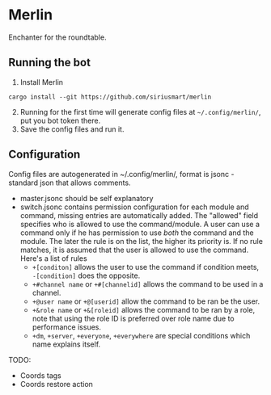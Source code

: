 # Merlin

Enchanter for the roundtable.

## Running the bot

1. Install Merlin
```
cargo install --git https://github.com/siriusmart/merlin
```
2. Running for the first time will generate config files at `~/.config/merlin/`, put you bot token there.
3. Save the config files and run it.

## Configuration

Config files are autogenerated in ~/.config/merlin/, format is jsonc - standard json that allows comments.
- master.jsonc should be self explanatory
- switch.jsonc contains permission configuration for each module and command, missing entries are automatically added. The "allowed" field specifies who is allowed to use the command/module. A user can use a command only if he has permission to use *both* the command and the module. The later the rule is on the list, the higher its priority is. If no rule matches, it is assumed that the user is allowed to use the command. Here's a list of rules
    - `+[conditon]` allows the user to use the command if condition meets, `-[condition]` does the opposite.
    - `+#channel name` or `+#[channelid]` allows the command to be used in a channel.
    - `+@user name` or `+@[userid]` allow the command to be ran be the user.
    - `+&role name` or `+&[roleid]` allows the command to be ran by a role, note that using the role ID is preferred over role name due to performance issues.
    - `+dm`, `+server`, `+everyone`, `+everywhere` are special conditions which name explains itself.

TODO:
- Coords tags
- Coords restore action
